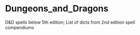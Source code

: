 # Dungeons_and_Dragons
 D&D spells below 5th edition; List of dicts from 2nd edition spell compendiums
